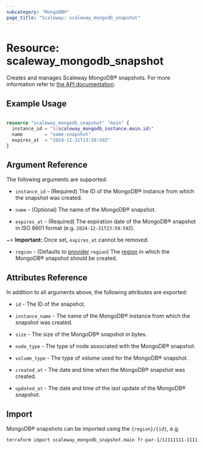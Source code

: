 ```yaml
---
subcategory: "MongoDB®"
page_title: "Scaleway: scaleway_mongodb_snapshot"
---
```


# Resource: scaleway_mongodb_snapshot

Creates and manages Scaleway MongoDB® snapshots.
For more information refer to [the API documentation](https://www.scaleway.com/en/docs/managed-mongodb-databases/).

## Example Usage


```terraform

resource "scaleway_mongodb_snapshot" "main" {
  instance_id = "${scaleway_mongodb_instance.main.id}"
  name        = "name-snapshot"
  expires_at  = "2024-12-31T23:59:59Z"
}
```


## Argument Reference

The following arguments are supported:

- `instance_id` - (Required) The ID of the MongoDB® instance from which the snapshot was created.

- `name` - (Optional) The name of the MongoDB® snapshot.

- `expires_at` - (Required) The expiration date of the MongoDB® snapshot in ISO 8601 format (e.g. `2024-12-31T23:59:59Z`).

~> **Important:** Once set, `expires_at` cannot be removed.

- `region` - (Defaults to [provider](../index.md) `region`) The [region](../guides/regions_and_zones.md#regions) in which the MongoDB® snapshot should be created.

## Attributes Reference

In addition to all arguments above, the following attributes are exported:

- `id` - The ID of the snapshot.

- `instance_name` - The name of the MongoDB® instance from which the snapshot was created.

- `size` - The size of the MongoDB® snapshot in bytes.

- `node_type` - The type of node associated with the MongoDB® snapshot.

- `volume_type` - The type of volume used for the MongoDB® snapshot.

- `created_at` - The date and time when the MongoDB® snapshot was created.

- `updated_at` - The date and time of the last update of the MongoDB® snapshot.

## Import

MongoDB® snapshots can be imported using the `{region}/{id}`, e.g.

```bash
terraform import scaleway_mongodb_snapshot.main fr-par-1/11111111-1111-1111-1111-111111111111
```
